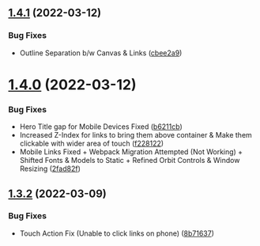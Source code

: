 ## [1.4.1](https://github.com/Prathamesh-Shanbhag/Portfolio-Website/compare/v1.4.0...v1.4.1) (2022-03-12)


### Bug Fixes

* Outline Separation b/w Canvas & Links ([cbee2a9](https://github.com/Prathamesh-Shanbhag/Portfolio-Website/commit/cbee2a997f1103cbfd5b03b6f5a09a359c520b80))



# [1.4.0](https://github.com/Prathamesh-Shanbhag/Portfolio-Website/compare/v0.4.3...v1.4.0) (2022-03-12)


### Bug Fixes

* Hero Title gap for Mobile Devices Fixed ([b6211cb](https://github.com/Prathamesh-Shanbhag/Portfolio-Website/commit/b6211cbaed9848813f4c617460bd229f38ed1063))
* Increased Z-Index for links to bring them above container & Make them clickable with wider area of touch ([f228122](https://github.com/Prathamesh-Shanbhag/Portfolio-Website/commit/f2281222f43fd99bf924bc23771f88cbf82d6d55))
* Mobile Links Fixed + Webpack Migration Attempted (Not Working) + Shifted Fonts & Models to Static + Refined Orbit Controls & Window Resizing ([2fad82f](https://github.com/Prathamesh-Shanbhag/Portfolio-Website/commit/2fad82f6e670c28cfe3757b179b5afe6d2d53434))



## [1.3.2](https://github.com/Prathamesh-Shanbhag/Portfolio-Website/compare/v0.4.2...v1.3.2) (2022-03-09)


### Bug Fixes

* Touch Action Fix (Unable to click links on phone) ([8b71637](https://github.com/Prathamesh-Shanbhag/Portfolio-Website/commit/8b71637ca13df99e0da8e026482bca9d8cb90593))



